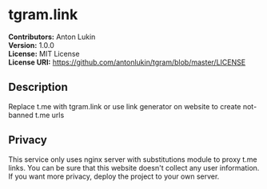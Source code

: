 # tgram.link

**Contributors:** Anton Lukin  
**Version:** 1.0.0  
**License:** MIT License  
**License URI:** https://github.com/antonlukin/tgram/blob/master/LICENSE  

## Description

Replace t.me with tgram.link or use link generator on website to create not-banned t.me urls

## Privacy

This service only uses nginx server with substitutions module to proxy t.me links.
You can be sure that this website doesn't collect any user information. 
If you want more privacy, deploy the project to your own server.